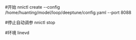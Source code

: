 
#开始
nnictl create --config /home/huanting/model/loop/deeptune/config.yaml --port 8088

#停止自动调参
nnictl stop   

#环境
linevd
